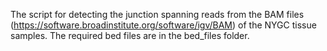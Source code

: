 The script for detecting the junction spanning reads from the BAM files (https://software.broadinstitute.org/software/igv/BAM) of the NYGC tissue samples. The required bed files are in the bed_files folder. 
